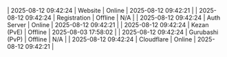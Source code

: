 | 2025-08-12 09:42:24 | Website | Online | 2025-08-12 09:42:21 |
| 2025-08-12 09:42:24 | Registration | Offline | N/A |
| 2025-08-12 09:42:24 | Auth Server | Online | 2025-08-12 09:42:21 |
| 2025-08-12 09:42:24 | Kezan (PvE) | Offline | 2025-08-03 17:58:02 |
| 2025-08-12 09:42:24 | Gurubashi (PvP) | Offline | N/A |
| 2025-08-12 09:42:24 | Cloudflare | Online | 2025-08-12 09:42:21 |
